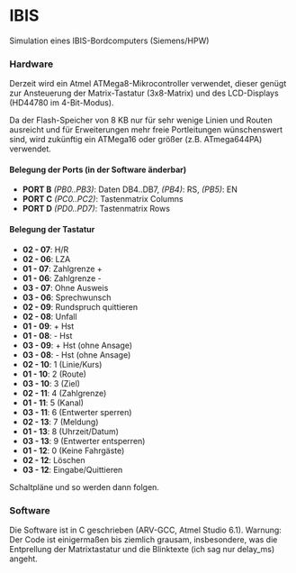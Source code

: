 IBIS
====

Simulation eines IBIS-Bordcomputers (Siemens/HPW)

### Hardware

Derzeit wird ein Atmel ATMega8-Mikrocontroller verwendet, dieser genügt zur Ansteuerung der Matrix-Tastatur (3x8-Matrix) und des LCD-Displays (HD44780 im 4-Bit-Modus).

Da der Flash-Speicher von 8 KB nur für sehr wenige Linien und Routen ausreicht und für Erweiterungen mehr freie Portleitungen wünschenswert sind, wird zukünftig ein ATMega16 oder größer (z.B. ATmega644PA) verwendet.

#### Belegung der Ports (in der Software änderbar)

* **PORT B** *(PB0..PB3)*: Daten DB4..DB7, *(PB4)*: RS, *(PB5)*: EN
* **PORT C** *(PC0..PC2)*: Tastenmatrix Columns
* **PORT D** *(PD0..PD7)*: Tastenmatrix Rows

#### Belegung der Tastatur

* **02 - 07**: H/R
* **02 - 06**: LZA
* **01 - 07**: Zahlgrenze +
* **01 - 06**: Zahlgrenze -
* **03 - 07**: Ohne Ausweis
* **03 - 06**: Sprechwunsch
* **02 - 09**: Rundspruch quittieren
* **02 - 08**: Unfall
* **01 - 09**: + Hst
* **01 - 08**: - Hst
* **03 - 09**: + Hst (ohne Ansage)
* **03 - 08**: - Hst (ohne Ansage)
* **02 - 10**: 1 (Linie/Kurs)
* **01 - 10**: 2 (Route)
* **03 - 10**: 3 (Ziel)
* **02 - 11**: 4 (Zahlgrenze)
* **01 - 11**: 5 (Kanal)
* **03 - 11**: 6 (Entwerter sperren)
* **02 - 13**: 7 (Meldung)
* **01 - 13**: 8 (Uhrzeit/Datum)
* **03 - 13**: 9 (Entwerter entsperren)
* **01 - 12**: 0 (Keine Fahrgäste)
* **02 - 12**: Löschen
* **03 - 12**: Eingabe/Quittieren

Schaltpläne und so werden dann folgen.

### Software

Die Software ist in C geschrieben (ARV-GCC, Atmel Studio 6.1). Warnung: Der Code ist einigermaßen bis ziemlich grausam, insbesondere, was die Entprellung der Matrixtastatur und die Blinktexte (ich sag nur delay_ms) angeht. 
